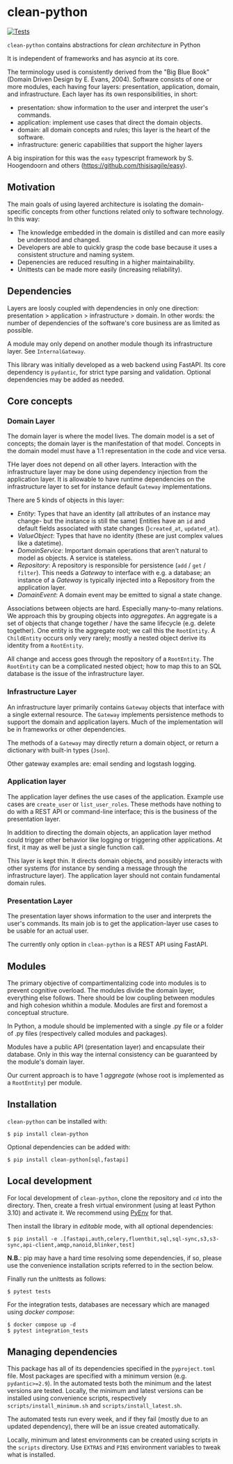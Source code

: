# clean-python

[![Tests](https://github.com/nens/clean-python/actions/workflows/test.yml/badge.svg?branch=main)](https://github.com/nens/clean-python/actions/workflows/test.yml)

``clean-python`` contains abstractions for *clean architecture* in Python

It is independent of frameworks and has asyncio at its core.

The terminology used is consistently derived from the "Big Blue Book" (Domain Driven Design by E. Evans, 2004). Software consists of one or more modules, each having four layers: presentation, application, domain, and infrastructure. Each layer has its own responsibilities, in short:

- presentation: show information to the user and interpret the user's commands.
- application: implement use cases that direct the domain objects.
- domain: all domain concepts and rules; this layer is the heart of the software.
- infrastructure: generic capabilities that support the higher layers

A big inspiration for this was the ``easy`` typescript framework by S. Hoogendoorn and others
(https://github.com/thisisagile/easy).

## Motivation

The main goals of using layered architecture is isolating the domain-specific concepts from
other functions related only to software technology. In this way:

- The knowledge embedded in the domain is distilled and can more easily be
  understood and changed.
- Developers are able to quickly grasp the code base because it uses
  a consistent structure and naming system.
- Depenencies are reduced resulting in a higher maintainability.
- Unittests can be made more easily (increasing reliability).

## Dependencies
Layers are loosly coupled with dependencies in only one direction: presentation > application > infrastructure > domain. In other words: the number of dependencies of the software's core business are as limited as possible.

A module may only depend on another module though its infrastructure layer. See ``InternalGateway``.

This library was initially developed as a web backend using FastAPI. Its core dependency is ``pydantic``,
for strict type parsing and validation. Optional dependencies may be added as needed.

## Core concepts

### Domain Layer

The domain layer is where the model lives. The domain model is a set of concepts; the domain layer
is the manifestation of that model. Concepts in the domain model must have a 1:1 representation in the
code and vice versa.

THe layer does not depend on all other layers. Interaction with the infrastructure layer may be done
using dependency injection from the application layer. It is allowable to have runtime dependencies on the
infrastructure layer to set for instance default ``Gateway`` implementations.

There are 5 kinds of objects in this layer:

- *Entity*: Types that have an identity (all attributes of an instance may change- but the instance is still the same)
  Entities have an ``id`` and default fields associated with state changes ()``created_at``, ``updated_at``).
- *ValueObject*: Types that have no identity (these are just complex values like a datetime).
- *DomainService*: Important domain operations that aren't natural to model as objects. A service is stateless.
- *Repository*: A repository is responsible for persistence (``add`` / ``get`` / ``filter``). This needs
  a *Gateway* to interface with e.g. a database; an instance of a *Gateway* is typically injected into a
  Repository from the application layer.
- *DomainEvent*: A domain event may be emitted to signal a state change.

Associations between objects are hard. Especially many-to-many relations. We approach this by grouping objects
into *aggregates*. An aggregate is a set of objects that change together / have the same lifecycle (e.g. delete together). One entity is the aggregate root; we call this the ``RootEntity``. A ``ChildEntity`` occurs only very
rarely; mostly a nested object derive its identity from a ``RootEntity``.

All change and access goes through the repository of a ``RootEntity``. The ``RootEntity`` can be a complicated
nested object; how to map this to an SQL database is the issue of the infrastructure layer.

### Infrastructure Layer

An infrastructure layer primarily contains ``Gateway`` objects that interface with a single external resource.
The ``Gateway`` implements persistence methods to support the domain and application layers. Much of the implementation will be in frameworks or other dependencies.

The methods of a ``Gateway`` may directly return a domain object, or return a dictionary with built-in types (``Json``).

Other gateway examples are: email sending and logstash logging.

### Application layer

The application layer defines the use cases of the application. Example use cases are `create_user` or `list_user_roles`. These methods have nothing to do with a REST API or command-line interface; this is
the business of the presentation layer.

In addition to directing the domain objects, an application layer method could trigger other behavior
like logging or triggering other applications. At first, it may as well be just a single function call.

This layer is kept thin. It directs domain objects, and possibly interacts with other systems
(for instance by sending a message through the infrastructure layer). The application layer should
not contain fundamental domain rules.

### Presentation Layer

The presentation layer shows information to the user and interprets the user's commands.
Its main job is to get the application-layer use cases to be usable for an actual user.

The currently only option in ``clean-python`` is a REST API using FastAPI.

## Modules

The primary objective of compartimentalizing code into modules is to prevent cognitive overload.
The modules divide the domain layer, everything else follows. There should be low coupling
between modules and high cohesion whithin a module. Modules are first and foremost a conceptual
structure.

In Python, a module should be implemented with a single .py file or a folder of .py files (respectively
called modules and packages).

Modules have a public API (presentation layer) and encapsulate their database. Only in this way
the internal consistency can be guaranteed by the module's domain layer.

Our current approach is to have 1 *aggregate* (whose root is implemented as a ``RootEntity``) per module.

## Installation

``clean-python`` can be installed with:

    $ pip install clean-python

Optional dependencies can be added with:

    $ pip install clean-python[sql,fastapi]

## Local development

For local development of ``clean-python``, clone the repository and `cd` into the directory.
Then, create a fresh virtual environment (using at least Python 3.10) and activate it. We recommend using [PyEnv](https://github.com/pyenv/pyenv) for that.

Then install the library in *editable* mode, with all optional dependencies:

    $ pip install -e .[fastapi,auth,celery,fluentbit,sql,sql-sync,s3,s3-sync,api-client,amqp,nanoid,blinker,test]

**N.B.**: pip may have a hard time resolving some dependencies, if so, please use the convenience installation scripts referred to in the section below.

Finally run the unittests as follows:

    $ pytest tests

For the integration tests, databases are necessary which are managed using *docker compose*:

    $ docker compose up -d
    $ pytest integration_tests

## Managing dependencies

This package has all of its dependencies specified in the ``pyproject.toml`` file.
Most packages are specified with a minimum version (e.g. ``pydantic>=2.9``).
In the automated tests both the minimum and the latest versions are tested.
Locally, the minimum and latest versions can be installed using convenience scripts, respectively `scripts/install_minimum.sh` and `scripts/install_latest.sh`.

The automated tests run every week, and if they fail (mostly due to an updated dependency), there will
be an issue created automatically.

Locally, minimum and latest environments can be created using scripts in the `scripts` directory.
Use ``EXTRAS`` and ``PINS`` environment variables to tweak what is installed.
